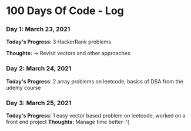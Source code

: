 # 100 Days Of Code - Log

### Day 1: March 23, 2021

**Today's Progress**: 3 HackerRank problems

**Thoughts:** -> Revisit vectors and other approaches



### Day 2: March 24, 2021

**Today's Progress**: 2 array problems on leetcode, basics of DSA from the udemy course



### Day 3: March 25, 2021

**Today's Progress**: 1 easy vector based problem on leetcode, worked on a front end project
**Thoughts:** Manage time better :'(





